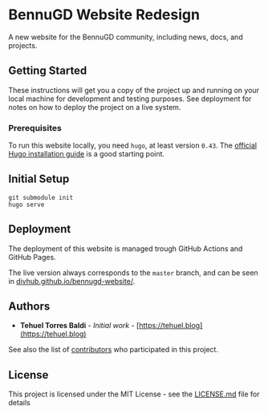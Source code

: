 # BennuGD Website Redesign

A new website for the BennuGD community, including news, docs, and projects.

## Getting Started

These instructions will get you a copy of the project up and running on your local machine for development and testing purposes. See deployment for notes on how to deploy the project on a live system.

### Prerequisites

To run this website locally, you need `hugo`, at least version `0.43`. The [official Hugo installation guide](https://gohugo.io/getting-started/installing/) is a good starting point.

## Initial Setup

```
git submodule init
hugo serve
```

## Deployment

The deployment of this website is managed trough GitHub Actions and GitHub Pages.

The live version always corresponds to the `master` branch, and can be seen in [divhub.github.io/bennugd-website/](https://divhub.github.io/bennugd-website/).

## Authors

* **Tehuel Torres Baldi** - *Initial work* - [https://tehuel.blog](https://tehuel.blog)

See also the list of [contributors](https://github.com/DivHub/bennugd-website/contributors) who participated in this project.

## License

This project is licensed under the MIT License - see the [LICENSE.md](LICENSE.md) file for details

